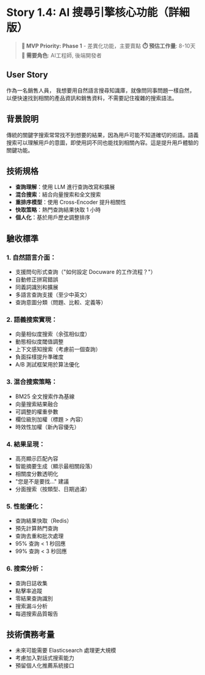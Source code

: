 # Story 1.4: AI 搜尋引擎核心功能（詳細版）
> **🔴 MVP Priority: Phase 1** - 差異化功能，主要賣點
> **⏱️ 預估工作量**: 8-10天
> **👥 需要角色**: AI工程師, 後端開發者

## User Story
作為一名銷售人員，
我想要用自然語言搜尋知識庫，就像問同事問題一樣自然，
以便快速找到相關的產品資訊和銷售資料，不需要記住複雜的搜索語法。

## 背景說明
傳統的關鍵字搜索常常找不到想要的結果，因為用戶可能不知道確切的術語。語義搜索可以理解用戶的意圖，即使用詞不同也能找到相關內容。這是提升用戶體驗的關鍵功能。

## 技術規格
- **查詢理解**：使用 LLM 進行查詢改寫和擴展
- **混合搜索**：結合向量搜索和全文搜索
- **重排序模型**：使用 Cross-Encoder 提升相關性
- **快取策略**：熱門查詢結果快取 1 小時
- **個人化**：基於用戶歷史調整排序

## 驗收標準

### 1. 自然語言介面：
- 支援問句形式查詢（"如何設定 Docuware 的工作流程？"）
- 自動修正拼寫錯誤
- 同義詞識別和擴展
- 多語言查詢支援（至少中英文）
- 查詢意圖分類（問題、比較、定義等）

### 2. 語義搜索實現：
- 向量相似度搜索（余弦相似度）
- 動態相似度閾值調整
- 上下文感知搜索（考慮前一個查詢）
- 負面採樣提升準確度
- A/B 測試框架用於算法優化

### 3. 混合搜索策略：
- BM25 全文搜索作為基線
- 向量搜索結果融合
- 可調整的權重參數
- 欄位級別加權（標題 > 內容）
- 時效性加權（新內容優先）

### 4. 結果呈現：
- 高亮顯示匹配內容
- 智能摘要生成（顯示最相關段落）
- 相關度分數透明化
- "您是不是要找..." 建議
- 分面搜索（按類型、日期過濾）

### 5. 性能優化：
- 查詢結果快取（Redis）
- 預先計算熱門查詢
- 查詢去重和批次處理
- 95% 查詢 < 1 秒回應
- 99% 查詢 < 3 秒回應

### 6. 搜索分析：
- 查詢日誌收集
- 點擊率追蹤
- 零結果查詢識別
- 搜索漏斗分析
- 每週搜索品質報告

## 技術債務考量
- 未來可能需要 Elasticsearch 處理更大規模
- 考慮加入對話式搜索能力
- 預留個人化推薦系統接口
